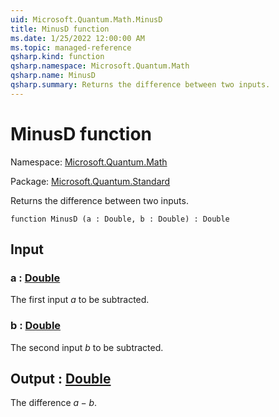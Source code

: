 ```yaml
---
uid: Microsoft.Quantum.Math.MinusD
title: MinusD function
ms.date: 1/25/2022 12:00:00 AM
ms.topic: managed-reference
qsharp.kind: function
qsharp.namespace: Microsoft.Quantum.Math
qsharp.name: MinusD
qsharp.summary: Returns the difference between two inputs.
---
```


# MinusD function

Namespace: [Microsoft.Quantum.Math](xref:Microsoft.Quantum.Math)

Package: [Microsoft.Quantum.Standard](https://nuget.org/packages/Microsoft.Quantum.Standard)


Returns the difference between two inputs.

```qsharp
function MinusD (a : Double, b : Double) : Double
```


## Input

### a : [Double](xref:microsoft.quantum.qsharp.valueliterals#double-literals)

The first input $a$ to be subtracted.


### b : [Double](xref:microsoft.quantum.qsharp.valueliterals#double-literals)

The second input $b$ to be subtracted.



## Output : [Double](xref:microsoft.quantum.qsharp.valueliterals#double-literals)

The difference $a - b$.